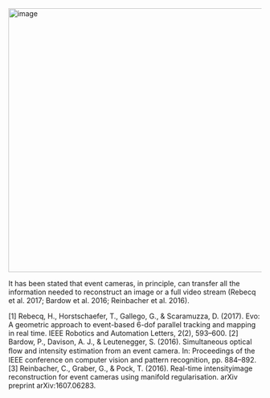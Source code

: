 <img width="525" alt="image" src="https://github.com/vlislab2022/Awesome-Events-Deep-Learning/assets/49426295/99002bed-f5a2-4e4e-bb02-e99d03976017">

It has been stated that event cameras, in principle, can transfer all the information needed to reconstruct an image or a full video stream (Rebecq et al. 2017; Bardow et al. 2016; Reinbacher et al. 2016).

[1] Rebecq, H., Horstschaefer, T., Gallego, G., & Scaramuzza, D. (2017). Evo: A geometric approach to event-based 6-dof parallel tracking and mapping in real time. IEEE Robotics and Automation Letters, 2(2), 593–600.
[2] Bardow, P., Davison, A. J., & Leutenegger, S. (2016). Simultaneous optical ﬂow and intensity estimation from an event camera. In: Proceedings of the IEEE conference on computer vision and pattern recognition, pp. 884–892.
[3] Reinbacher, C., Graber, G., & Pock, T. (2016). Real-time intensityimage reconstruction for event cameras using manifold regularisation. arXiv preprint arXiv:1607.06283.
